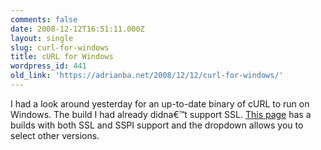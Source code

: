 ```yaml
---
comments: false
date: 2008-12-12T16:51:11.000Z
layout: single
slug: curl-for-windows
title: cURL for Windows
wordpress_id: 441
old_link: 'https://adrianba.net/2008/12/12/curl-for-windows/'
---
```

I had a look around yesterday for an up-to-date binary of cURL to run on Windows. The build I had already didna€™t support SSL. [This page](http://curl.haxx.se/latest.cgi?curl=win32-ssl-sspi) has a builds with both SSL and SSPI support and the dropdown allows you to select other versions.

 
